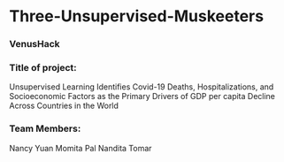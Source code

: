 # Three-Unsupervised-Muskeeters 

### VenusHack

### Title of project: 
Unsupervised Learning Identifies Covid-19 Deaths, Hospitalizations, and Socioeconomic Factors as the Primary Drivers of GDP per capita Decline Across Countries in the World

### Team Members:
 Nancy Yuan
 Momita Pal
 Nandita Tomar
